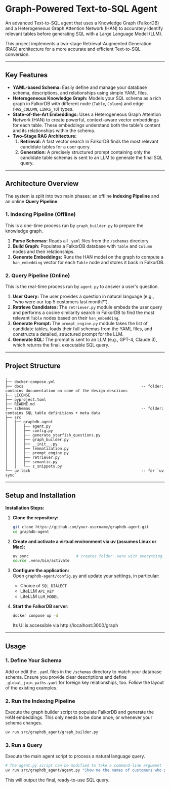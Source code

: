 # Graph-Powered Text-to-SQL Agent

An advanced Text-to-SQL agent that uses a Knowledge Graph (FalkorDB) and a Heterogeneous Graph Attention Network (HAN) to accurately identify relevant tables before generating SQL with a Large Language Model (LLM).

This project implements a two-stage Retrieval-Augmented Generation (RAG) architecture for a more accurate and efficient Text-to-SQL conversion.

---

## Key Features

-   **YAML-based Schema:** Easily define and manage your database schema, descriptions, and relationships using simple YAML files.
-   **Heterogeneous Knowledge Graph:** Models your SQL schema as a rich graph in FalkorDB with different node (`Table`, `Column`) and edge (`HAS_COLUMN`, `LINKS_TO`) types.
-   **State-of-the-Art Embeddings:** Uses a Heterogeneous Graph Attention Network (HAN) to create powerful, context-aware vector embeddings for each table. These embeddings understand both the table's content and its relationships within the schema.
-   **Two-Stage RAG Architecture:**
    1.  **Retrieval:** A fast vector search in FalkorDB finds the most relevant candidate tables for a user query.
    2.  **Generation:** A precisely structured prompt containing only the candidate table schemas is sent to an LLM to generate the final SQL query.

---

## Architecture Overview

The system is split into two main phases: an offline **Indexing Pipeline** and an online **Query Pipeline**.

### 1. Indexing Pipeline (Offline)

This is a one-time process run by `graph_builder.py` to prepare the knowledge graph.

  <!-- You can create a simple diagram for this -->

1.  **Parse Schemas:** Reads all `.yaml` files from the `/schemas` directory.
2.  **Build Graph:** Populates a FalkorDB database with `Table` and `Column` nodes and their relationships.
3.  **Generate Embeddings:** Runs the HAN model on the graph to compute a `han_embedding` vector for each `Table` node and stores it back in FalkorDB.

### 2. Query Pipeline (Online)

This is the real-time process run by `agent.py` to answer a user's question.

 <!-- You can create a simple diagram for this -->

1.  **User Query:** The user provides a question in natural language (e.g., "who were our top 5 customers last month?").
2.  **Retrieve Candidates:** The `retriever.py` module embeds the user query and performs a cosine similarity search in FalkorDB to find the most relevant `Table` nodes based on their `han_embedding`.
3.  **Generate Prompt:** The `prompt_engine.py` module takes the list of candidate tables, loads their full schemas from the YAML files, and constructs a detailed, structured prompt for the LLM.
4.  **Generate SQL:** The prompt is sent to an LLM (e.g., GPT-4, Claude 3), which returns the final, executable SQL query.

---

## Project Structure

```
.
├── docker-compose.yml
├── docs                                                    -- folder: contains documentation on some of the design desciions
├── LICENSE
├── pyproject.toml
├── README.md
├── schemas                                                 -- folder: contains SQL table definitions + meta data  
├── src
│   ├── graphdb_agent
│   │   ├── agent.py
│   │   ├── config.py
│   │   ├── generate_starfish_questions.py
│   │   ├── graph_builder.py
│   │   ├── __init__.py
│   │   ├── lemmatization.py
│   │   ├── prompt_engine.py
│   │   ├── retriever.py
│   │   ├── semantic.py
│   │   └── z_snippets.py
└── uv.lock                                                 -- for `uv sync`

```

---

## Setup and Installation
**Installation Steps:**

1.  **Clone the repository:**
    ```bash
    git clone https://github.com/your-username/graphdb-agent.git
    cd graphdb-agent
    ```

2.  **Create and activate a virtual environment via uv (assumes Linux or Mac):**
    ```bash
    uv sync                     # creates folder .venv with everything you need
    source .venv/bin/activate   
    ```
3.  **Configure the application:**<br>
    Open `graphdb-agent/config.py` and update your settings, in particular: 
    - Choice of `SQL_DIALECT` 
    - LiteLLM `API_KEY` 
    - LiteLLM `LLM_MODEL`

4. **Start the FalkorDB server:**
   ```bash
   docker compose up -d
   ``` 
   Its UI is accessible via http://localhost:3000/graph 
---

## Usage

### 1. Define Your Schema

Add or edit the `.yaml` files in the `/schemas` directory to match your database schema. Ensure you provide clear 
descriptions and define `_global_join_paths.yaml` for foreign key relationships, too. Follow the layout of the 
existing examples.

### 2. Run the Indexing Pipeline

Execute the graph builder script to populate FalkorDB and generate the HAN embeddings. This only needs to be done once, or whenever your schema changes.

```bash
uv run src/graphdb_agent/graph_builder.py 
```

### 3. Run a Query

Execute the main agent script to process a natural language query.

```bash
# The agent.py script can be modified to take a command-line argument
uv run src/graphdb_agent/agent.py "Show me the names of customers who placed large orders"
```
This will output the final, ready-to-use SQL query.

